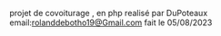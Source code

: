 projet de covoiturage , en php 
realisé par DuPoteaux
email:rolanddebotho19@Gmail.com
fait le 05/08/2023